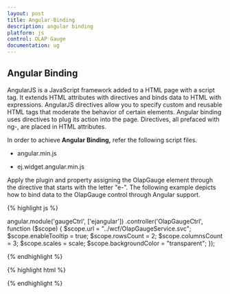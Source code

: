 ```yaml
---
layout: post
title: Angular-Binding
description: angular binding
platform: js
control: OLAP Gauge
documentation: ug
---
```


## Angular Binding

AngularJS is a JavaScript framework added to a HTML page with a script tag. It extends HTML attributes with directives and binds data to HTML with expressions. AngularJS directives allow you to specify custom and reusable HTML tags that moderate the behavior of certain elements. Angular binding uses directives to plug its action into the page. Directives, all prefaced with ng-, are placed in HTML attributes.

In order to achieve **Angular Binding,** refer the following script files.

* angular.min.js

* ej.widget.angular.min.js

Apply the plugin and property assigning the OlapGauge element through the directive that starts with the letter "e-". The following example depicts how to bind data to the OlapGauge control through Angular support.

{% highlight js %}

angular.module('gaugeCtrl', ['ejangular'])
            .controller('OlapGaugeCtrl', function ($scope) {
                $scope.url = "../wcf/OlapGaugeService.svc";
                $scope.enableTooltip = true;
                $scope.rowsCount = 2;
                $scope.columnsCount = 3;
                $scope.scales = scale;
                $scope.backgroundColor = "transparent";
            });

{% endhighlight %}

{% highlight html %}

<div id="OlapGauge" ej-olapgauge e-url="url" e-enabletooltip="enableTooltip" e-rowscount="rowsCount" e-columnscount="columnsCount" e-scales="scales" e-load="loadGaugeTheme" e-backgroundcolor="backgroundColor" />

{% endhighlight %}



